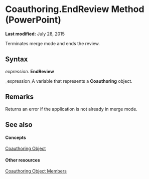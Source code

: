 
# Coauthoring.EndReview Method (PowerPoint)

 **Last modified:** July 28, 2015

Terminates merge mode and ends the review.

## Syntax

 _expression_. **EndReview**

 _expression_A variable that represents a  **Coauthoring** object.


## Remarks

Returns an error if the application is not already in merge mode.


## See also


#### Concepts


 [Coauthoring Object](ae31f38c-0511-8ca9-ab99-f0f009eb07ea.md)
#### Other resources


 [Coauthoring Object Members](bad697c4-326a-ffe9-874b-f77bd8408a87.md)
